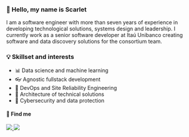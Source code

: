 ### 👋 Hello, my name is Scarlet
I am a software engineer with more than seven years of experience in developing technological solutions, systems design and leadership. I currently work as a senior software developer at Itaú Unibanco creating software and data discovery solutions for the consortium team.

<!--
| <a href="https://scarletrose.xyz" target="_blank">scarletrose.xyz</a> |
| - |
-->

### 💡 Skillset and interests

- 📊 Data science and machine learning
- 👓 Agnostic fullstack development
- 🌳 DevOps and Site Reliability Engineering
- 🚀 Architecture of technical solutions
- 🚧 Cybersecurity and data protection

#### 🔗 Find me

<a href="https://twitter.com/delusional_emo"><img src="https://img.shields.io/badge/Twitter-1DA1F2?style=for-the-badge&logo=twitter&logoColor=white"> </img></a>
<a href="https://dev.to/scarlet"><img src="https://img.shields.io/badge/dev.to-0A0A0A?style=for-the-badge&logo=dev.to&logoColor =white"></img></a>
<!-- <a href="???"><img src="https://img.shields.io/badge/Youtube-FF0000?style=for-the-badge&logo=twitch&logoColor=white"></ img></a>
<a href="https://www.twitch.tv/???"><img src="https://img.shields.io/badge/Twitch-9146FF?style=for-the-badge&logo=twitch&logoColor =white"></img></a> -->
